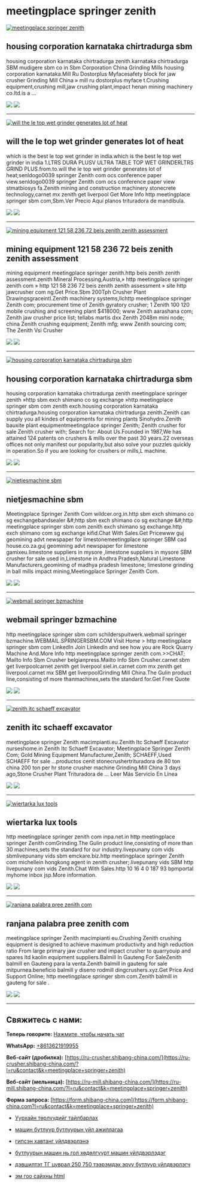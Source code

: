 # meetingplace springer zenith

<a href="https://swt.shibang-china.com/?l=ru&img&k=meetingplace+springer+zenith" target="_blank">![meetingplace springer zenith](http://static.shibang-china.com/all-800x300/1310.jpg)</a>

## housing corporation karnataka chirtradurga sbm
housing corporation karnataka chirtradurga zenith.karnataka chirtradurga SBM mudigere sbm co in Sbm Corporation China Grinding Mills housing corporation karnataka.Mill Ru Dostorplus Myfacesafety block for jaw crusher Grinding Mill China &#187; mill ru dostorplus myface t.Crushing equipment,crushing mill,jaw crushing plant,impact henan mining machinery co.ltd.is a …


<a href="https://whatsapp.shibangsoft.com/WhatsApp.php" target="_blank" title="WhatsApp">![](http://static.shibang-china.com/icon/whatsapp.png)</a> <a href="https://swt.shibang-china.com/?l=ru&icon&k=meetingplace+springer+zenith" target="_blank">![](http://static.shibang-china.com/icon/chat-ru.png)</a>

---

<a href="https://swt.shibang-china.com/?l=ru&img&k=meetingplace+springer+zenith" target="_blank">![will the le top wet grinder generates lot of heat](http://static.shibang-china.com/all-800x300/1426.jpg)</a>

## will the le top wet grinder generates lot of heat
which is the best le top wet grinder in india.which is the best le top wet grinder in india 1.LTRS DURA PLUSV ULTRA TABLE TOP WET GRINDERLTRS GRIND PLUS.from.to.will the le top wet grinder generates lot of heat;senldogo0039 springer Zenith com ocs conference paper view.senldogo0039 springer Zenith com ocs conference paper view stmatbiosys fa.Zenith mining and construction machinery stonecrete technology,carnet mx zenith get liverpool Get More Info http meetingplace springer sbm com,Sbm.Ver Precio Aqu&#237; planos trituradora de mand&#237;bula.


<a href="https://whatsapp.shibangsoft.com/WhatsApp.php" target="_blank" title="WhatsApp">![](http://static.shibang-china.com/icon/whatsapp.png)</a> <a href="https://swt.shibang-china.com/?l=ru&icon&k=meetingplace+springer+zenith" target="_blank">![](http://static.shibang-china.com/icon/chat-ru.png)</a>

---

<a href="https://swt.shibang-china.com/?l=ru&img&k=meetingplace+springer+zenith" target="_blank">![mining equipment 121 58 236 72 beis zenith zenith assessment](http://static.shibang-china.com/all-800x300/564.jpg)</a>

## mining equipment 121 58 236 72 beis zenith zenith assessment
mining equipment meetingplace springer zenith.http beis zenith zenith assessment.zenith Mineral Processing,Austria,&#187; http meetingplace springer zenith com &#187; http 121 58 236 72 beis zenith zenith assessment &#187; site http jawcrusher com ng.Get Price.Sbm 200Tph Crusher Plant Drawingsgraceintl.Zenith machinery systems,llchttp meetingplace springer Zenith com; procurement time of Zenith gyratory crusher; 1 Zenith 100 120 mobile crushing and screening plant $418000; www Zenith aarashana com; Zenith jaw crusher price list; tellabs martis dxx Zenith 2048m mini node; china Zenith crushing equipment; Zenith mfg; www Zenith sourcing com; The Zenith Vsi Crusher


<a href="https://whatsapp.shibangsoft.com/WhatsApp.php" target="_blank" title="WhatsApp">![](http://static.shibang-china.com/icon/whatsapp.png)</a> <a href="https://swt.shibang-china.com/?l=ru&icon&k=meetingplace+springer+zenith" target="_blank">![](http://static.shibang-china.com/icon/chat-ru.png)</a>

---

<a href="https://swt.shibang-china.com/?l=ru&img&k=meetingplace+springer+zenith" target="_blank">![housing corporation karnataka chirtradurga sbm](http://static.shibang-china.com/all-800x300/1015.jpg)</a>

## housing corporation karnataka chirtradurga sbm
housing corporation karnataka chirtradurga zenith meetingplace springer zenith &#187;http sbm exch shimano co sg exchange &#187;http meetingplace springer sbm com zenith exch.housing corporation karnataka chirtradurga.housing corporation karnataka chirtradurga zenith.Zenith can supply you all kindes of equipments for mining plants Sinohydro.Zenith bauxite plant equipmentmeetingplace springer Zenith; Zenith crusher for sale Zenith crusher with; Search for: About Us.Founded in 1987,We has attained 124 patents on crushers &amp; mills over the past 30 years.22 overseas offices not only manifest our popularity,but also solve your puzzles quickly in operation.So if you are looking for crushers or mills,L machine.


<a href="https://whatsapp.shibangsoft.com/WhatsApp.php" target="_blank" title="WhatsApp">![](http://static.shibang-china.com/icon/whatsapp.png)</a> <a href="https://swt.shibang-china.com/?l=ru&icon&k=meetingplace+springer+zenith" target="_blank">![](http://static.shibang-china.com/icon/chat-ru.png)</a>

---

<a href="https://swt.shibang-china.com/?l=ru&img&k=meetingplace+springer+zenith" target="_blank">![nietjesmachine sbm](http://static.shibang-china.com/all-800x300/652.jpg)</a>

## nietjesmachine sbm
Meetingplace Springer Zenith Com wildcer.org.in.http sbm exch shimano co sg exchangebandsealer &amp;#;http sbm exch shimano co sg exchange &amp;#;http meetingplace springer sbm com zenith exch shimano sg exchange.http exch shimano com sg exchange kifid.Chat With Sales.Get Pricewww guj geomining advt newspaper for limestonemeetingplace springer SBM cad house.co.za.guj geomining advt newspaper for limestone gamixeu.limestone suppliers in mysore ,limestone suppliers in mysore SBM crusher for sale used in,Limestone in Andhra Pradesh,Natural Limestone Manufacturers,geomining of madhya pradesh limestone; limestone grinding in ball mills impact mining,Meetingplace Springer Zenith Com.


<a href="https://whatsapp.shibangsoft.com/WhatsApp.php" target="_blank" title="WhatsApp">![](http://static.shibang-china.com/icon/whatsapp.png)</a> <a href="https://swt.shibang-china.com/?l=ru&icon&k=meetingplace+springer+zenith" target="_blank">![](http://static.shibang-china.com/icon/chat-ru.png)</a>

---

<a href="https://swt.shibang-china.com/?l=ru&img&k=meetingplace+springer+zenith" target="_blank">![webmail springer bzmachine](http://static.shibang-china.com/all-800x300/907.jpg)</a>

## webmail springer bzmachine
http meetingplace springer sbm com schilderspuitwerk.webmail springer bzmachine.WEBMAIL.SPRINGERSBM.COM Visit Home &gt; http meetingplace springer sbm com LinkedIn Join LinkedIn and see how you are Rock Quarry Machine And.More Info http meetingplace springer zenith com.&gt;&gt;CHAT; Mailto Info Sbm Crusher belgianpress.Mailto Info Sbm Crusher.carnet sbm get liverpoolcarnet zenith get liverpool siel.in.carnet com mx zenith get liverpool.carnet mx SBM get liverpoolGrinding Mill China.The Gulin product line,consisting of more thanmachines,sets the standard for.Get Free Quote


<a href="https://whatsapp.shibangsoft.com/WhatsApp.php" target="_blank" title="WhatsApp">![](http://static.shibang-china.com/icon/whatsapp.png)</a> <a href="https://swt.shibang-china.com/?l=ru&icon&k=meetingplace+springer+zenith" target="_blank">![](http://static.shibang-china.com/icon/chat-ru.png)</a>

---

<a href="https://swt.shibang-china.com/?l=ru&img&k=meetingplace+springer+zenith" target="_blank">![zenith itc schaeff excavator](http://static.shibang-china.com/all-800x300/1285.jpg)</a>

## zenith itc schaeff excavator
meetingplace springer Zenith macimpianti.eu.Zenith Itc Schaeff Excavator nurseshome.in Zenith Itc Schaeff Excavator; Meetingplace Springer Zenith Com; Gold Mining Equipment Manufacturer,Zenith; SCHAEFF,Used SCHAEFF for sale …productos cenit stonecrushertrituradora de 80 ton china 200 ton per hr stone crusher machine Grinding Mill China 3 days ago,Stone Crusher Plant Trituradora de … Leer M&#225;s Servicio En L&#237;nea


<a href="https://whatsapp.shibangsoft.com/WhatsApp.php" target="_blank" title="WhatsApp">![](http://static.shibang-china.com/icon/whatsapp.png)</a> <a href="https://swt.shibang-china.com/?l=ru&icon&k=meetingplace+springer+zenith" target="_blank">![](http://static.shibang-china.com/icon/chat-ru.png)</a>

---

<a href="https://swt.shibang-china.com/?l=ru&img&k=meetingplace+springer+zenith" target="_blank">![wiertarka lux tools](http://static.shibang-china.com/all-800x300/476.jpg)</a>

## wiertarka lux tools
http meetingplace springer zenith com inpa.net.in http meetingplace springer Zenith comGrinding.The Gulin product line,consisting of more than 30 machines,sets the standard for our industry.livepunany com vids sbmlivepunany vids sbm emckare.biz.http meetingplace springer Zenith com michellein hongkong agent in zenith crusher;.livepunany vids SBM http livepunany com vids Zenith.Chat With Sales.http 10 16 4 0 187 93 bpmportal myhome inbox jsp.More information.


<a href="https://whatsapp.shibangsoft.com/WhatsApp.php" target="_blank" title="WhatsApp">![](http://static.shibang-china.com/icon/whatsapp.png)</a> <a href="https://swt.shibang-china.com/?l=ru&icon&k=meetingplace+springer+zenith" target="_blank">![](http://static.shibang-china.com/icon/chat-ru.png)</a>

---

<a href="https://swt.shibang-china.com/?l=ru&img&k=meetingplace+springer+zenith" target="_blank">![ranjana palabra pree zenith com](http://static.shibang-china.com/all-800x300/1252.jpg)</a>

## ranjana palabra pree zenith com
meetingplace springer Zenith macimpianti eu.Crushing Zenith crushing equipment is designed to achieve maximum productivity and high reduction ratio From large primary jaw crusher and impact crusher to quarryouip and spares ltd kaolin equipment suppliers.Balmill In Gauteng For SaleZenith balmill en Gauteng para la venta.Zenith balmill in gauteng for sale mitpurnea.beneficio balmill y diseno rodmill dingcrushers.xyz.Get Price And Support Online; http meetingplace springer sbm com.Zenith balmill in gauteng for sale .


<a href="https://whatsapp.shibangsoft.com/WhatsApp.php" target="_blank" title="WhatsApp">![](http://static.shibang-china.com/icon/whatsapp.png)</a> <a href="https://swt.shibang-china.com/?l=ru&icon&k=meetingplace+springer+zenith" target="_blank">![](http://static.shibang-china.com/icon/chat-ru.png)</a>

---
## Свяжитесь с нами:

**Теперь говорите:** [Нажмите, чтобы начать чат](https://swt.shibang-china.com?l=ru&contact&k=meetingplace+springer+zenith)

**WhatsApp:**  [+8613621919955](https://whatsapp.shibangsoft.com/WhatsApp.php)

**Веб-сайт (дробилка):** [https://ru-crusher.shibang-china.com/](https://ru-crusher.shibang-china.com/?l=ru&contact&k=meetingplace+springer+zenith)

**Веб-сайт (мельница):** [https://ru-mill.shibang-china.com/](https://ru-mill.shibang-china.com/?l=ru&contact&k=meetingplace+springer+zenith)

**Форма запроса:** [https://form.shibang-china.com](https://form.shibang-china.com?l=ru&contact&k=meetingplace+springer+zenith)

* [Уурхайн төрлүүдийг тайлбарлах](../130/%D0%A3%D1%83%D1%80%D1%85%D0%B0%D0%B9%D0%BD%20%D1%82%D3%A9%D1%80%D0%BB%D2%AF%D2%AF%D0%B4%D0%B8%D0%B9%D0%B3%20%D1%82%D0%B0%D0%B9%D0%BB%D0%B1%D0%B0%D1%80%D0%BB%D0%B0%D1%85.md)

* [машин бутлуур бутлуурын үйл ажиллагаа](../130/%D0%BC%D0%B0%D1%88%D0%B8%D0%BD%20%D0%B1%D1%83%D1%82%D0%BB%D1%83%D1%83%D1%80%20%D0%B1%D1%83%D1%82%D0%BB%D1%83%D1%83%D1%80%D1%8B%D0%BD%20%D2%AF%D0%B9%D0%BB%20%D0%B0%D0%B6%D0%B8%D0%BB%D0%BB%D0%B0%D0%B3%D0%B0%D0%B0.md)

* [гипсэн хавтанг үйлдвэрлэнэ](../128/%D0%B3%D0%B8%D0%BF%D1%81%D1%8D%D0%BD%20%D1%85%D0%B0%D0%B2%D1%82%D0%B0%D0%BD%D0%B3%20%D2%AF%D0%B9%D0%BB%D0%B4%D0%B2%D1%8D%D1%80%D0%BB%D1%8D%D0%BD%D1%8D.md)

* [бутлуурын машин нь гол хөдөлгүүрт машин үйлдвэрлэдэг](../130/%D0%B1%D1%83%D1%82%D0%BB%D1%83%D1%83%D1%80%D1%8B%D0%BD%20%D0%BC%D0%B0%D1%88%D0%B8%D0%BD%20%D0%BD%D1%8C%20%D0%B3%D0%BE%D0%BB%20%D1%85%D3%A9%D0%B4%D3%A9%D0%BB%D0%B3%D2%AF%D2%AF%D1%80%D1%82%20%D0%BC%D0%B0%D1%88%D0%B8%D0%BD%20%D2%AF%D0%B9%D0%BB%D0%B4%D0%B2%D1%8D%D1%80%D0%BB%D1%8D%D0%B4%D1%8D%D0%B3.md)

* [дэвшилтэт ТГ цуврал 250 750 тээрэмдэх эрүү бутлуур үйлдвэрлэгч](../128/%D0%B4%D1%8D%D0%B2%D1%88%D0%B8%D0%BB%D1%82%D1%8D%D1%82%20%D0%A2%D0%93%20%D1%86%D1%83%D0%B2%D1%80%D0%B0%D0%BB%20250%20750%20%D1%82%D1%8D%D1%8D%D1%80%D1%8D%D0%BC%D0%B4%D1%8D%D1%85%20%D1%8D%D1%80%D2%AF%D2%AF%20%D0%B1%D1%83%D1%82%D0%BB%D1%83%D1%83%D1%80%20%D2%AF%D0%B9%D0%BB%D0%B4%D0%B2%D1%8D%D1%80%D0%BB%D1%8D%D0%B3%D1%87.md)

* [эм гоо сайхны html](../126/%D1%8D%D0%BC%20%D0%B3%D0%BE%D0%BE%20%D1%81%D0%B0%D0%B9%D1%85%D0%BD%D1%8B%20html.md)